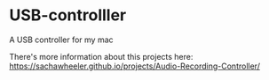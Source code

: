 # USB-controlller
A USB controller for my mac

There's more information about this projects here: https://sachawheeler.github.io/projects/Audio-Recording-Controller/
